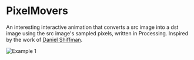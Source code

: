 # PixelMovers
An interesting interactive animation that converts a src image into a dst image using the src image's sampled pixels, written in Processing. Inspired by the work of [Daniel Shiffman](https://shiffman.net/).


![Example 1](./example_1.gif)
